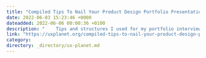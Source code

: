 ```yaml
---
title: "Compiled Tips To Nail Your Product Design Portfolio Presentation Interview"
date: 2022-06-03 15:23:46 +0000
dateadded: 2022-06-06 00:00:36 +0100
description: "    Tips and structures I used for my portfolio interview  Continue reading on UX Planet »  "
link: "https://uxplanet.org/compiled-tips-to-nail-your-product-design-portfolio-presentation-interview-6ababaa7c2d9?source=rss----819cc2aaeee0---4"
category:
directory: _directory/ux-planet.md
---
```

